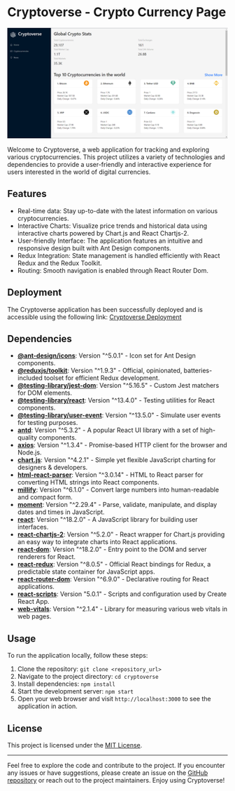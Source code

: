 # Cryptoverse - Crypto Currency Page

![Cryptoverse Screenshot](images/screenshot.png)

Welcome to Cryptoverse, a web application for tracking and exploring various cryptocurrencies. This project utilizes a variety of technologies and dependencies to provide a user-friendly and interactive experience for users interested in the world of digital currencies.

## Features

- Real-time data: Stay up-to-date with the latest information on various cryptocurrencies.
- Interactive Charts: Visualize price trends and historical data using interactive charts powered by Chart.js and React Chartjs-2.
- User-friendly Interface: The application features an intuitive and responsive design built with Ant Design components.
- Redux Integration: State management is handled efficiently with React Redux and the Redux Toolkit.
- Routing: Smooth navigation is enabled through React Router Dom.

## Deployment

The Cryptoverse application has been successfully deployed and is accessible using the following link: [Cryptoverse Deployment](https://shiny-kulfi-15a9d5.netlify.app/)

## Dependencies

- **[@ant-design/icons](https://www.npmjs.com/package/@ant-design/icons)**: Version "^5.0.1" - Icon set for Ant Design components.
- **[@reduxjs/toolkit](https://redux-toolkit.js.org/)**: Version "^1.9.3" - Official, opinionated, batteries-included toolset for efficient Redux development.
- **[@testing-library/jest-dom](https://www.npmjs.com/package/@testing-library/jest-dom)**: Version "^5.16.5" - Custom Jest matchers for DOM elements.
- **[@testing-library/react](https://testing-library.com/docs/react-testing-library/intro/)**: Version "^13.4.0" - Testing utilities for React components.
- **[@testing-library/user-event](https://www.npmjs.com/package/@testing-library/user-event)**: Version "^13.5.0" - Simulate user events for testing purposes.
- **[antd](https://ant.design/)**: Version "^5.3.2" - A popular React UI library with a set of high-quality components.
- **[axios](https://axios-http.com/)**: Version "^1.3.4" - Promise-based HTTP client for the browser and Node.js.
- **[chart.js](https://www.chartjs.org/)**: Version "^4.2.1" - Simple yet flexible JavaScript charting for designers & developers.
- **[html-react-parser](https://www.npmjs.com/package/html-react-parser)**: Version "^3.0.14" - HTML to React parser for converting HTML strings into React components.
- **[millify](https://www.npmjs.com/package/millify)**: Version "^6.1.0" - Convert large numbers into human-readable and compact form.
- **[moment](https://momentjs.com/)**: Version "^2.29.4" - Parse, validate, manipulate, and display dates and times in JavaScript.
- **[react](https://reactjs.org/)**: Version "^18.2.0" - A JavaScript library for building user interfaces.
- **[react-chartjs-2](https://www.npmjs.com/package/react-chartjs-2)**: Version "^5.2.0" - React wrapper for Chart.js providing an easy way to integrate charts into React applications.
- **[react-dom](https://reactjs.org/docs/react-dom.html)**: Version "^18.2.0" - Entry point to the DOM and server renderers for React.
- **[react-redux](https://react-redux.js.org/)**: Version "^8.0.5" - Official React bindings for Redux, a predictable state container for JavaScript apps.
- **[react-router-dom](https://reactrouter.com/web/guides/quick-start)**: Version "^6.9.0" - Declarative routing for React applications.
- **[react-scripts](https://www.npmjs.com/package/react-scripts)**: Version "5.0.1" - Scripts and configuration used by Create React App.
- **[web-vitals](https://web.dev/vitals/)**: Version "^2.1.4" - Library for measuring various web vitals in web pages.

## Usage

To run the application locally, follow these steps:

1. Clone the repository: `git clone <repository_url>`
2. Navigate to the project directory: `cd cryptoverse`
3. Install dependencies: `npm install`
4. Start the development server: `npm start`
5. Open your web browser and visit `http://localhost:3000` to see the application in action.

## License

This project is licensed under the [MIT License](LICENSE).

---

Feel free to explore the code and contribute to the project. If you encounter any issues or have suggestions, please create an issue on the [GitHub repository](https://github.com/your-username/cryptoverse) or reach out to the project maintainers. Enjoy using Cryptoverse!
